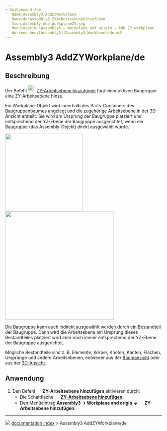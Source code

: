 ```yaml
---
- GuiCommand:/de
   Name:Assembly3 AddZYWorkplane
   Name/de:Assembly3 ZYArbeitsebeneHinzufügen
   Icon:Assembly_Add_WorkplaneZY.svg‎‎
   MenuLocation:Assembly3 → Workplane and origin → Add ZY workplane
   Workbenches:[Assembly3](Assembly3_Workbench/de.md)
---
```


# Assembly3 AddZYWorkplane/de

## Beschreibung

Der Befehl <img alt="" src=images/Assembly_Add_WorkplaneZY.svg  style="width:24px;"> [ZY-Arbeitsebene hinzufügen](Assembly3_AddZYWorkplane/de.md) fügt einer aktiven Baugruppe eine ZY-Arbeitsebene hinzu.

Ein Workplane-Objekt wird innerhalb des Parts-Containers des Baugruppenbaumes angelegt und die zugehörige Arbeitsebene in der 3D-Ansicht erstellt. Sie wird am Ursprung der Baugruppe platziert und entsprechend der YZ-Ebene der Baugruppe ausgerichtet, wenn die Baugruppe (das Assembly-Objekt) direkt ausgewählt wurde.

<img alt="" src=images/Assembly_Add_Workplane-01.png  style="width:250px;"> <img alt="" src=images/Assembly_AddZYWorkplane-04.png  style="width:350px;">

Die Baugruppe kann auch indirekt ausgewählt werden durch ein Bestandteil der Baugruppe. Dann wird die Arbeitsebene am Ursprung dieses Bestandteiles platziert wird aber noch immer entsprechend der YZ-Ebene der Baugruppe ausgerichtet.

Mögliche Bestandteile sind z. B. Elemente, Körper, Knoten, Kanten, Flächen, Ursprünge und andere Arbeitsebenen, entweder aus der [Baumansicht](Tree_view/de.md) oder aus der [3D-Ansicht](3D_view/de.md).

## Anwendung

1.  Den Befehl <img alt="" src=images/Assembly_Add_WorkplaneZY.svg  style="width:16px;"> **ZY-Arbeitsebene hinzufügen** aktivieren durch:
    -   Die Schaltfläche **<img src="images/Assembly_Add_WorkplaneZY.svg_" width=16px> [ZY-Arbeitsebene hinzufügen](Assembly3_AddZYWorkplane/de.md)**.
    -   Den Menüeintrag **Assembly3 → Workplane and origin → <img src="images/Assembly_Add_WorkplaneZY.svg_" width=16px> ZY-Arbeitsebene hinzufügen**.



---
![](images/Button_right.svg) [documentation index](../README.md) > Assembly3 AddZYWorkplane/de
